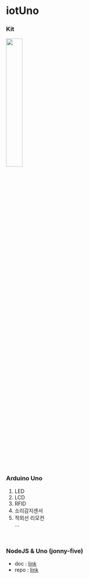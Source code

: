 # iotUno


### Kit

<img width="30%" style="display:inline;" src="https://user-images.githubusercontent.com/56661529/118120838-7a193d80-b42b-11eb-8c04-2c132346534c.png" />

<br />

### Arduino Uno
1. LED <br />
2. LCD <br />
3. RFID <br />
4. 소리감지센서 <br />
5. 적외선 리모컨 <br />
...

<br />  

### NodeJS & Uno (jonny-five)
- doc : [link](http://johnny-five.io/api/)
- repo : [link](https://github.com/doyle-flutter/iotUno/tree/main/NodeJsWithUno)
